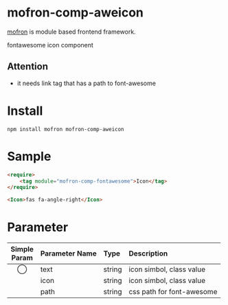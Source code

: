# mofron-comp-aweicon
[mofron](https://mofron.github.io/mofron/) is module based frontend framework.

fontawesome icon component

## Attention
 - it needs link tag that has a path to font-awesome

# Install
```
npm install mofron mofron-comp-aweicon
```

# Sample
```html
<require>
    <tag module="mofron-comp-fontawesome">Icon</tag>
</require>

<Icon>fas fa-angle-right</Icon>
```
# Parameter

|Simple<br>Param | Parameter Name | Type | Description |
|:--------------:|:---------------|:-----|:------------|
|◯ | text | string | icon simbol, class value |
| | icon | string | icon simbol, class value |
| | path | string | css path for font-awesome |

